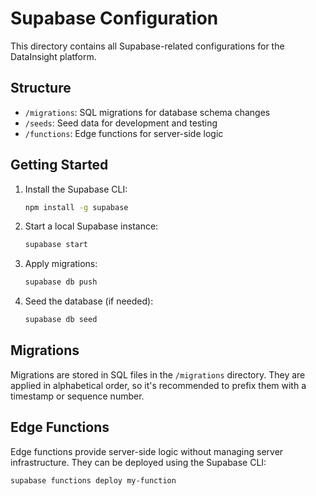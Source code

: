 # Supabase Configuration

This directory contains all Supabase-related configurations for the DataInsight platform.

## Structure

- `/migrations`: SQL migrations for database schema changes
- `/seeds`: Seed data for development and testing
- `/functions`: Edge functions for server-side logic

## Getting Started

1. Install the Supabase CLI:
   ```bash
   npm install -g supabase
   ```

2. Start a local Supabase instance:
   ```bash
   supabase start
   ```

3. Apply migrations:
   ```bash
   supabase db push
   ```

4. Seed the database (if needed):
   ```bash
   supabase db seed
   ```

## Migrations

Migrations are stored in SQL files in the `/migrations` directory. They are applied in alphabetical order, so it's recommended to prefix them with a timestamp or sequence number.

## Edge Functions

Edge functions provide server-side logic without managing server infrastructure. They can be deployed using the Supabase CLI:

```bash
supabase functions deploy my-function
```